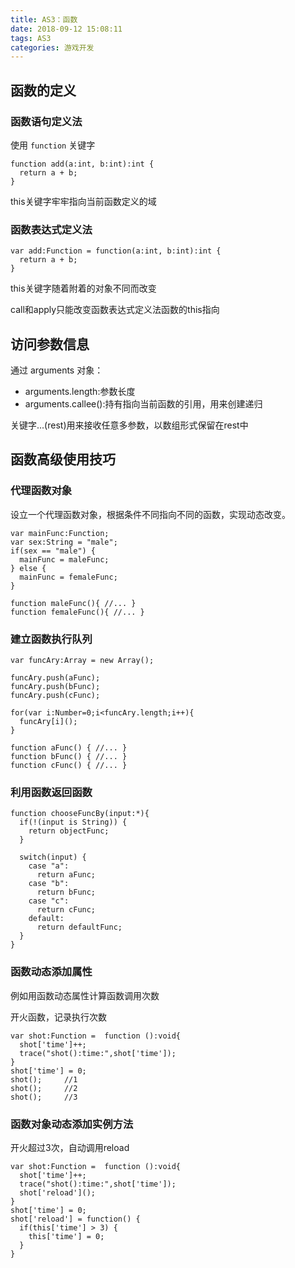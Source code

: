 ```yaml
---
title: AS3：函数
date: 2018-09-12 15:08:11
tags: AS3
categories: 游戏开发
---
```

## 函数的定义
### 函数语句定义法
使用 `function` 关键字
```
function add(a:int, b:int):int {
  return a + b;
}
```

this关键字牢牢指向当前函数定义的域

### 函数表达式定义法

```
var add:Function = function(a:int, b:int):int {
  return a + b;
}
```

this关键字随着附着的对象不同而改变


call和apply只能改变函数表达式定义法函数的this指向


## 访问参数信息

通过 arguments 对象：

+ arguments.length:参数长度
+ arguments.callee():持有指向当前函数的引用，用来创建递归


关键字...(rest)用来接收任意多参数，以数组形式保留在rest中


## 函数高级使用技巧
### 代理函数对象
设立一个代理函数对象，根据条件不同指向不同的函数，实现动态改变。

```
var mainFunc:Function;
var sex:String = "male";
if(sex == "male") {
  mainFunc = maleFunc;
} else {
  mainFunc = femaleFunc;
}

function maleFunc(){ //... }
function femaleFunc(){ //... }
```

### 建立函数执行队列

```
var funcAry:Array = new Array();

funcAry.push(aFunc);
funcAry.push(bFunc);
funcAry.push(cFunc);

for(var i:Number=0;i<funcAry.length;i++){
  funcAry[i]();
}

function aFunc() { //... }
function bFunc() { //... }
function cFunc() { //... }
```


### 利用函数返回函数

```
function chooseFuncBy(input:*){
  if(!(input is String)) {
    return objectFunc;
  }

  switch(input) {
    case "a":
      return aFunc;
    case "b":
      return bFunc;
    case "c":
      return cFunc;
    default: 
      return defaultFunc;
  }
}
```


### 函数动态添加属性
例如用函数动态属性计算函数调用次数

开火函数，记录执行次数
```
var shot:Function =  function ():void{
  shot['time']++;
  trace("shot():time:",shot['time']);
}
shot['time'] = 0;
shot();		//1
shot();		//2
shot();		//3
```


### 函数对象动态添加实例方法

开火超过3次，自动调用reload
```
var shot:Function =  function ():void{
  shot['time']++;
  trace("shot():time:",shot['time']);
  shot['reload']();
}
shot['time'] = 0;
shot['reload'] = function() {
  if(this['time'] > 3) {
    this['time'] = 0;
  }
}

```